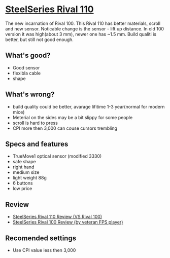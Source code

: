 # [SteelSeries Rival 110](https://steelseries.com/gaming-mice/rival-110)

The new incarnation of Rival 100. This Rival 110 has better materials, scroll and new sensor. Noticable change is the sensor - lift up distance. In old 100 version it was high(about 3 mm), newer one has ~1.5 mm. Build qualiti is better, but still not good enough.

## What's good?
- Good sensor
- flexibla cable
- shape

## What's wrong?
- build quality could be better, avarage lifitime 1-3 year(normal for modern mice)
- Meterial on the sides may be a bit slippy for some people
- scroll is hard to press
- CPI more then 3,000 can couse cursors trembling

## Specs and features
- TrueMove1 optical sensor (modified 3330)
- safe shape
- right hand
- medium size
- light weight 88g
- 6 buttons
- low price

## Review
- [SteelSeries Rival 110 Review (VS Rival 100)](https://youtu.be/b1sHUySB5yA)
- [SteelSeries Rival 100 Review (by veteran FPS player)](https://youtu.be/soSuG9fmIR4)

## Recomended settings
- Use CPI value less then 3,000
